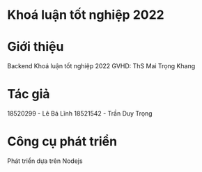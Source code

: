 # Khoá luận tốt nghiệp 2022 

# Giới thiệu 
Backend Khoá luận tốt nghiệp 2022
GVHD: ThS Mai Trọng Khang

# Tác giả
18520299 - Lê Bá Lĩnh
18521542 - Trần Duy Trọng

# Công cụ phát triển
Phát triển dựa trên Nodejs


